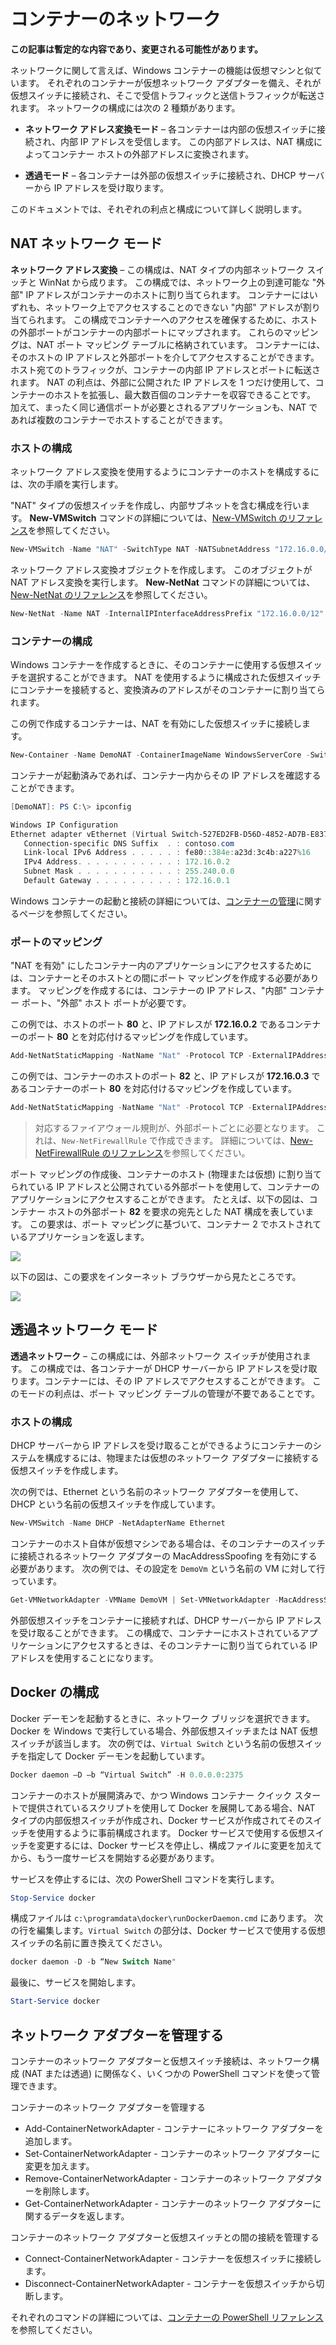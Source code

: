 # コンテナーのネットワーク

**この記事は暫定的な内容であり、変更される可能性があります。**

ネットワークに関して言えば、Windows コンテナーの機能は仮想マシンと似ています。 それぞれのコンテナーが仮想ネットワーク アダプターを備え、それが仮想スイッチに接続され、そこで受信トラフィックと送信トラフィックが転送されます。 ネットワークの構成には次の 2 種類があります。

- **ネットワーク アドレス変換モード** – 各コンテナーは内部の仮想スイッチに接続され、内部 IP アドレスを受信します。 この内部アドレスは、NAT 構成によってコンテナー ホストの外部アドレスに変換されます。

- **透過モード** – 各コンテナーは外部の仮想スイッチに接続され、DHCP サーバーから IP アドレスを受け取ります。

このドキュメントでは、それぞれの利点と構成について詳しく説明します。

## NAT ネットワーク モード

**ネットワーク アドレス変換** – この構成は、NAT タイプの内部ネットワーク スイッチと WinNat から成ります。 この構成では、ネットワーク上の到達可能な "外部" IP アドレスがコンテナーのホストに割り当てられます。 コンテナーにはいずれも、ネットワーク上でアクセスすることのできない "内部" アドレスが割り当てられます。 この構成でコンテナーへのアクセスを確保するために、ホストの外部ポートがコンテナーの内部ポートにマップされます。 これらのマッピングは、NAT ポート マッピング テーブルに格納されています。 コンテナーには、そのホストの IP アドレスと外部ポートを介してアクセスすることができます。ホスト宛てのトラフィックが、コンテナーの内部 IP アドレスとポートに転送されます。 NAT の利点は、外部に公開された IP アドレスを 1 つだけ使用して、コンテナーのホストを拡張し、最大数百個のコンテナーを収容できることです。 加えて、まったく同じ通信ポートが必要とされるアプリケーションも、NAT であれば複数のコンテナーでホストすることができます。

### ホストの構成

ネットワーク アドレス変換を使用するようにコンテナーのホストを構成するには、次の手順を実行します。

"NAT" タイプの仮想スイッチを作成し、内部サブネットを含む構成を行います。 **New-VMSwitch** コマンドの詳細については、[New-VMSwitch のリファレンス](https://technet.microsoft.com/en-us/library/hh848455.aspx)を参照してください。

```powershell
New-VMSwitch -Name "NAT" -SwitchType NAT -NATSubnetAddress "172.16.0.0/12"
```
ネットワーク アドレス変換オブジェクトを作成します。 このオブジェクトが NAT アドレス変換を実行します。 **New-NetNat** コマンドの詳細については、[New-NetNat のリファレンス](https://technet.microsoft.com/en-us/library/dn283361.aspx)を参照してください。

```powershell
New-NetNat -Name NAT -InternalIPInterfaceAddressPrefix "172.16.0.0/12" 
```

### コンテナーの構成

Windows コンテナーを作成するときに、そのコンテナーに使用する仮想スイッチを選択することができます。 NAT を使用するように構成された仮想スイッチにコンテナーを接続すると、変換済みのアドレスがそのコンテナーに割り当てられます。

この例で作成するコンテナーは、NAT を有効にした仮想スイッチに接続します。

```powershell
New-Container -Name DemoNAT -ContainerImageName WindowsServerCore -SwitchName "NAT"
```

コンテナーが起動済みであれば、コンテナー内からその IP アドレスを確認することができます。

```powershell
[DemoNAT]: PS C:\> ipconfig

Windows IP Configuration
Ethernet adapter vEthernet (Virtual Switch-527ED2FB-D56D-4852-AD7B-E83732A032F5-0):
   Connection-specific DNS Suffix  . : contoso.com
   Link-local IPv6 Address . . . . . : fe80::384e:a23d:3c4b:a227%16
   IPv4 Address. . . . . . . . . . . : 172.16.0.2
   Subnet Mask . . . . . . . . . . . : 255.240.0.0
   Default Gateway . . . . . . . . . : 172.16.0.1
```

Windows コンテナーの起動と接続の詳細については、[コンテナーの管理](./manage_containers.md)に関するページを参照してください。

### ポートのマッピング

"NAT を有効" にしたコンテナー内のアプリケーションにアクセスするためには、コンテナーとそのホストとの間にポート マッピングを作成する必要があります。 マッピングを作成するには、コンテナーの IP アドレス、"内部" コンテナー ポート、"外部" ホスト ポートが必要です。

この例では、ホストのポート **80** と、IP アドレスが **172.16.0.2** であるコンテナーのポート **80** とを対応付けるマッピングを作成しています。

```powershell
Add-NetNatStaticMapping -NatName "Nat" -Protocol TCP -ExternalIPAddress 0.0.0.0 -InternalIPAddress 172.16.0.2 -InternalPort 80 -ExternalPort 80
```

この例では、コンテナーのホストのポート **82** と、IP アドレスが **172.16.0.3** であるコンテナーのポート **80** を対応付けるマッピングを作成しています。

```powershell
Add-NetNatStaticMapping -NatName "Nat" -Protocol TCP -ExternalIPAddress 0.0.0.0 -InternalIPAddress 172.16.0.3 -InternalPort 80 -ExternalPort 82
```
> 対応するファイアウォール規則が、外部ポートごとに必要となります。 これは、`New-NetFirewallRule` で作成できます。 詳細については、[New-NetFirewallRule のリファレンス](https://technet.microsoft.com/en-us/library/jj554908.aspx)を参照してください。

ポート マッピングの作成後、コンテナーのホスト (物理または仮想) に割り当てられている IP アドレスと公開されている外部ポートを使用して、コンテナーのアプリケーションにアクセスすることができます。 たとえば、以下の図は、コンテナー ホストの外部ポート **82** を要求の宛先とした NAT 構成を表しています。 この要求は、ポート マッピングに基づいて、コンテナー 2 でホストされているアプリケーションを返します。

![](./media/nat1.png)

以下の図は、この要求をインターネット ブラウザーから見たところです。

![](./media/portmapping.png)

## 透過ネットワーク モード

**透過ネットワーク** – この構成には、外部ネットワーク スイッチが使用されます。 この構成では、各コンテナーが DHCP サーバーから IP アドレスを受け取ります。コンテナーには、その IP アドレスでアクセスすることができます。 このモードの利点は、ポート マッピング テーブルの管理が不要であることです。

### ホストの構成

DHCP サーバーから IP アドレスを受け取ることができるようにコンテナーのシステムを構成するには、物理または仮想のネットワーク アダプターに接続する仮想スイッチを作成します。

次の例では、Ethernet という名前のネットワーク アダプターを使用して、DHCP という名前の仮想スイッチを作成しています。

```powershell
New-VMSwitch -Name DHCP -NetAdapterName Ethernet
```

コンテナーのホスト自体が仮想マシンである場合は、そのコンテナーのスイッチに接続されるネットワーク アダプターの MacAddressSpoofing を有効にする必要があります。 次の例では、その設定を `DemoVm` という名前の VM に対して行っています。

```powershell
Get-VMNetworkAdapter -VMName DemoVM | Set-VMNetworkAdapter -MacAddressSpoofing On
```
外部仮想スイッチをコンテナーに接続すれば、DHCP サーバーから IP アドレスを受け取ることができます。 この構成で、コンテナーにホストされているアプリケーションにアクセスするときは、そのコンテナーに割り当てられている IP アドレスを使用することになります。

## Docker の構成

Docker デーモンを起動するときに、ネットワーク ブリッジを選択できます。 Docker を Windows で実行している場合、外部仮想スイッチまたは NAT 仮想スイッチが該当します。 次の例では、`Virtual Switch` という名前の仮想スイッチを指定して Docker デーモンを起動しています。

```powershell
Docker daemon –D –b “Virtual Switch” -H 0.0.0.0:2375
```

コンテナーのホストが展開済みで、かつ Windows コンテナー クイック スタートで提供されているスクリプトを使用して Docker を展開してある場合、NAT タイプの内部仮想スイッチが作成され、Docker サービスが作成されてそのスイッチを使用するように事前構成されます。 Docker サービスで使用する仮想スイッチを変更するには、Docker サービスを停止し、構成ファイルに変更を加えてから、もう一度サービスを開始する必要があります。

サービスを停止するには、次の PowerShell コマンドを実行します。

```powershell
Stop-Service docker
```

構成ファイルは `c:\programdata\docker\runDockerDaemon.cmd` にあります。 次の行を編集します。`Virtual Switch` の部分は、Docker サービスで使用する仮想スイッチの名前に置き換えてください。

```powershell
docker daemon -D -b “New Switch Name"
```
最後に、サービスを開始します。

```powershell
Start-Service docker
```

## ネットワーク アダプターを管理する

コンテナーのネットワーク アダプターと仮想スイッチ接続は、ネットワーク構成 (NAT または透過) に関係なく、いくつかの PowerShell コマンドを使って管理できます。

コンテナーのネットワーク アダプターを管理する

- Add-ContainerNetworkAdapter - コンテナーにネットワーク アダプターを追加します。
- Set-ContainerNetworkAdapter - コンテナーのネットワーク アダプターに変更を加えます。
- Remove-ContainerNetworkAdapter - コンテナーのネットワーク アダプターを削除します。
- Get-ContainerNetworkAdapter - コンテナーのネットワーク アダプターに関するデータを返します。

コンテナーのネットワーク アダプターと仮想スイッチとの間の接続を管理する

- Connect-ContainerNetworkAdapter - コンテナーを仮想スイッチに接続します。
- Disconnect-ContainerNetworkAdapter - コンテナーを仮想スイッチから切断します。

それぞれのコマンドの詳細については、[コンテナーの PowerShell リファレンス](https://technet.microsoft.com/en-us/library/mt433069.aspx)を参照してください。




<!--HONumber=Feb16_HO1-->
